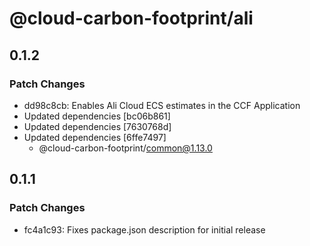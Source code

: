 # @cloud-carbon-footprint/ali

## 0.1.2

### Patch Changes

- dd98c8cb: Enables Ali Cloud ECS estimates in the CCF Application
- Updated dependencies [bc06b861]
- Updated dependencies [7630768d]
- Updated dependencies [6ffe7497]
  - @cloud-carbon-footprint/common@1.13.0

## 0.1.1

### Patch Changes

- fc4a1c93: Fixes package.json description for initial release
